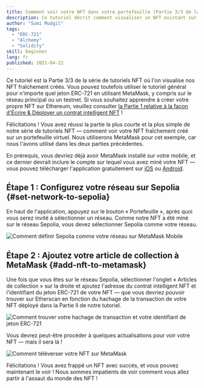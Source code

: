 ```yaml
---
title: Comment voir votre NFT dans votre portefeuille (Partie 3/3 de la série des tutoriels NFT)
description: Ce tutoriel décrit comment visualiser un NFT existant sur MetaMask !
author: "Sumi Mudgil"
tags:
  - "ERC-721"
  - "Alchemy"
  - "Solidity"
skill: beginner
lang: fr
published: 2021-04-22
---
```


Ce tutoriel est la Partie 3/3 de la série de tutoriels NFT où l'on visualise nos NFT fraîchement créés. Vous pouvez toutefois utiliser le tutoriel général pour n'importe quel jeton ERC-721 en utilisant MetaMask, y compris sur le réseau principal ou un testnet. Si vous souhaitez apprendre à créer votre propre NFT sur Ethereum, veuillez consulter [la Partie 1 relative à la façon d'Écrire & Déployer un contrat intelligent NFT](/developers/tutorials/how-to-write-and-deploy-an-nft) !

Félicitations ! Vous avez réussi la partie la plus courte et la plus simple de notre série de tutoriels NFT — comment voir votre NFT fraîchement créé sur un portefeuille virtuel. Nous utiliserons MetaMask pour cet exemple, car nous l'avons utilisé dans les deux parties précédentes.

En prérequis, vous devriez déjà avoir MetaMask installé sur votre mobile, et ce dernier devrait inclure le compte sur lequel vous avez miné votre NFT — vous pouvez télécharger l'application gratuitement sur [iOS](https://apps.apple.com/us/app/metamask-blockchain-wallet/id1438144202) ou [Android](https://play.google.com/store/apps/details?id=io.metamask&hl=en_US&gl=US).

## Étape 1 : Configurez votre réseau sur Sepolia {#set-network-to-sepolia}

En haut de l'application, appuyez sur le bouton « Portefeuille », après quoi vous serez invité à sélectionner un réseau. Comme notre NFT a été miné sur le réseau Sepolia, vous devez sélectionner Sepolia comme votre réseau.

![Comment définir Sepolia comme votre réseau sur MetaMask Mobile](./goerliMetamask.gif)

## Étape 2 : Ajoutez votre article de collection à MetaMask {#add-nft-to-metamask}

Une fois que vous êtes sur le réseau Sepolia, sélectionner l'onglet « Articles de collection » sur la droite et ajoutez l'adresse du contrat intelligent NFT et l'identifiant du jeton ERC-721 de votre NFT — que vous devriez pouvoir trouver sur Etherscan en fonction du hachage de la transaction de votre NFT déployé dans la Partie II de notre tutoriel.

![Comment trouver votre hachage de transaction et votre identifiant de jeton ERC-721](./findNFTEtherscan.png)

Vous devrez peut-être procéder à quelques actualisations pour voir votre NFT — mais il sera là <Emoji text="😄" size={1} />!

![Comment téléverser votre NFT sur MetaMask](./findNFTMetamask.gif)

Félicitations ! Vous avez frappé un NFT avec succès, et vous pouvez maintenant le voir ! Nous sommes impatients de voir comment vous allez partir à l'assaut du monde des NFT !

